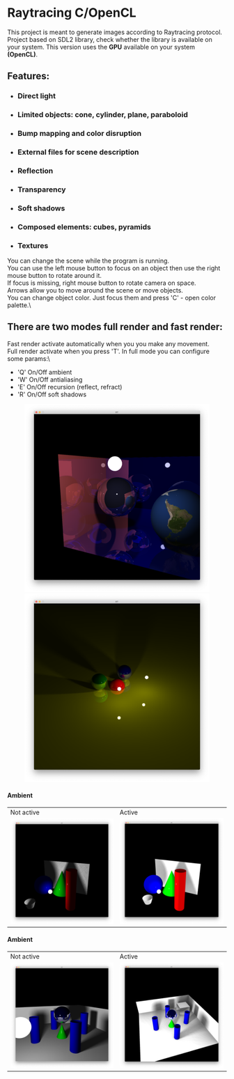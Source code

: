 # Raytracing C/OpenCL

This project is meant to generate images according to Raytracing protocol.
Project based on SDL2 library, check whether the library is available on your system.
This version uses the **GPU** available on your system **(OpenCL)**.

## Features:
- ### Direct light
- ### Limited objects: cone, cylinder, plane, paraboloid
- ### Bump mapping and color disruption
- ### External files for scene description
- ### Reflection
- ### Transparency
- ### Soft shadows
- ### Composed elements: cubes, pyramids
- ### Textures

You can change the scene while the program is running.\
You can use the left mouse button to focus on an object then use the right mouse button to rotate around it.\
If focus is missing, right mouse button to rotate camera on space.\
Arrows allow you to move around the scene or move objects.\
You can change object color. Just focus them and press 'C' - open color palette.\

## There are two modes full render and fast render:
Fast render activate automatically when you you make any movement.\
Full render activate when you press 'T'. In full mode you can configure some params:\
- 'Q' On/Off ambient
- 'W' On/Off antialiasing
- 'E' On/Off recursion (reflect, refract)
- 'R' On/Off soft shadows

<figure>
    <img src="pic/showcase.png" />
    <img src="pic/spheres2.png" />
</figure>

#### Ambient
<table>
  <tr>
    <td>Not active</td>
     <td>Active</td>
  </tr>
  <tr>
    <td><img src="pic/all_figures_soft.png"></td>
    <td><img src="pic/ambient.png"></td>
  </tr>
 </table>
 
#### Ambient
<table>
  <tr>
    <td>Not active</td>
     <td>Active</td>
  </tr>
  <tr>
    <td><img src="pic/soft_shadows.png"></td>
    <td><img src="pic/soft_shadows_ambient.png"></td>
  </tr>
 </table>

